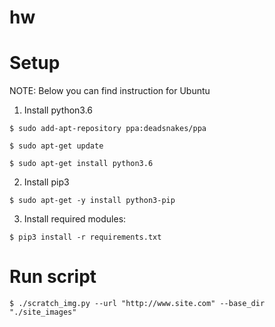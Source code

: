 # hw

# Setup
NOTE: Below you can find instruction for Ubuntu 
1. Install python3.6
```shell
$ sudo add-apt-repository ppa:deadsnakes/ppa

$ sudo apt-get update

$ sudo apt-get install python3.6
```
2. Install pip3
```shell
$ sudo apt-get -y install python3-pip
```
3. Install required modules:
```shell
$ pip3 install -r requirements.txt
```
# Run script
```shell
$ ./scratch_img.py --url "http://www.site.com" --base_dir "./site_images"
```
